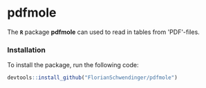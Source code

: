 # pdfmole

The **`R`** package **pdfmole** can used to read in tables from 'PDF'-files.

### Installation

To install the package, run the following code:

``` r
devtools::install_github("FlorianSchwendinger/pdfmole")
``` 

